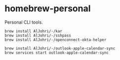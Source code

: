 # homebrew-personal

Personal CLI tools.

```
brew install AlJohri/-/kar
brew install AlJohri/-/sshpass
brew install AlJohri/-/openconnect-okta-helper

brew install AlJohri/-/outlook-apple-calendar-sync
brew services start outlook-apple-calendar-sync
```
